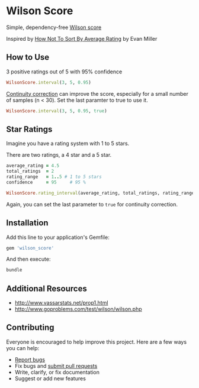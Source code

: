# Wilson Score

Simple, dependency-free [Wilson score](http://en.wikipedia.org/wiki/Binomial_proportion_confidence_interval#Wilson_score_interval)

Inspired by [How Not To Sort By Average Rating](http://www.evanmiller.org/how-not-to-sort-by-average-rating.html) by Evan Miller

## How to Use

3 positive ratings out of 5 with 95% confidence

```ruby
WilsonScore.interval(3, 5, 0.95)
```

[Continuity correction](http://en.wikipedia.org/wiki/Binomial_proportion_confidence_interval#Wilson_score_interval_with_continuity_correction) can improve the score, especially for a small number of samples (n < 30).  Set the last paramter to true to use it.

```ruby
WilsonScore.interval(3, 5, 0.95, true)
```

## Star Ratings

Imagine you have a rating system with 1 to 5 stars.

There are two ratings, a 4 star and a 5 star.

```ruby
average_rating = 4.5
total_ratings  = 2
rating_range   = 1..5 # 1 to 5 stars
confidence     = 95     # 95 %

WilsonScore.rating_interval(average_rating, total_ratings, rating_range, confidence)
```

Again, you can set the last parameter to `true` for continuity correction.

## Installation

Add this line to your application's Gemfile:

```ruby
gem 'wilson_score'
```

And then execute:

```sh
bundle
```

## Additional Resources

- http://www.vassarstats.net/prop1.html
- http://www.goproblems.com/test/wilson/wilson.php

## Contributing

Everyone is encouraged to help improve this project. Here are a few ways you can help:

- [Report bugs](https://github.com/instacart/wilson_score/issues)
- Fix bugs and [submit pull requests](https://github.com/instacart/wilson_score/pulls)
- Write, clarify, or fix documentation
- Suggest or add new features
